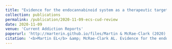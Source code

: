```yaml
---
title: "Evidence for the endocannabinoid system as a therapeutic target in the treatment of cannabis use disorder"
collection: publications
permalink: /publication/2020-11-09-ecs-cud-review
date: 2020-11-09
venue: 'Current Addiction Reports'
paperurl: 'http://marterin.github.io/files/Martin & McRae-Clark (2020).pdf'
citation: '<b>Martin EL</b> &amp; McRae-Clark AL. Evidence for the endocannabinoid system as a therapeutic target in the treatment of cannabis use disorder. <i>Current Addiction Reports</i>. (2020).'
---
```


<link rel="stylesheet" href="https://cdn.jsdelivr.net/gh/jpswalsh/academicons@1/css/academicons.min.css">
<a href="http://marterin.github.io/files/Martin & McRae-Clark (2020).pdf"><i class="fas fa-fw fa-file-pdf zoom" aria-hidden="true"></i></a>